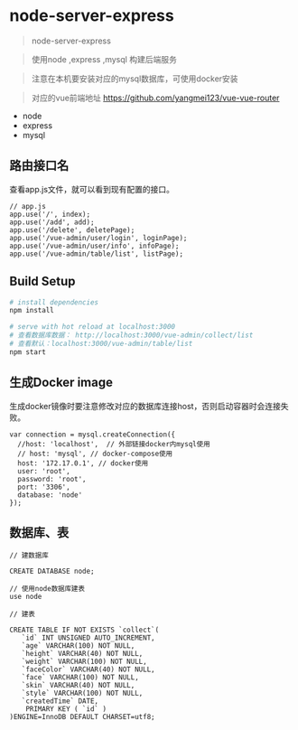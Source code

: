 # node-server-express

> node-server-express

> 使用node ,express ,mysql 构建后端服务

> 注意在本机要安装对应的mysql数据库，可使用docker安装

> 对应的vue前端地址 https://github.com/yangmei123/vue-vue-router

* node
* express
* mysql

## 路由接口名

查看app.js文件，就可以看到现有配置的接口。

```
// app.js
app.use('/', index);
app.use('/add', add);
app.use('/delete', deletePage);
app.use('/vue-admin/user/login', loginPage);
app.use('/vue-admin/user/info', infoPage);
app.use('/vue-admin/table/list', listPage);
```

## Build Setup

``` bash
# install dependencies
npm install

# serve with hot reload at localhost:3000
# 查看数据库数据： http://localhost:3000/vue-admin/collect/list
# 查看默认：localhost:3000/vue-admin/table/list
npm start
```

## 生成Docker image

生成docker镜像时要注意修改对应的数据库连接host，否则启动容器时会连接失败。


```
var connection = mysql.createConnection({
  //host: 'localhost',  // 外部链接docker内mysql使用
  // host: 'mysql', // docker-compose使用
  host: '172.17.0.1', // docker使用
  user: 'root',
  password: 'root',
  port: '3306',
  database: 'node'
});
```

## 数据库、表

```
// 建数据库

CREATE DATABASE node;

// 使用node数据库建表
use node

// 建表

CREATE TABLE IF NOT EXISTS `collect`(
   `id` INT UNSIGNED AUTO_INCREMENT,
   `age` VARCHAR(100) NOT NULL,
   `height` VARCHAR(40) NOT NULL,
   `weight` VARCHAR(100) NOT NULL,
   `faceColor` VARCHAR(40) NOT NULL,
   `face` VARCHAR(100) NOT NULL,
   `skin` VARCHAR(40) NOT NULL,
   `style` VARCHAR(100) NOT NULL,
   `createdTime` DATE,
    PRIMARY KEY ( `id` )
)ENGINE=InnoDB DEFAULT CHARSET=utf8;
```